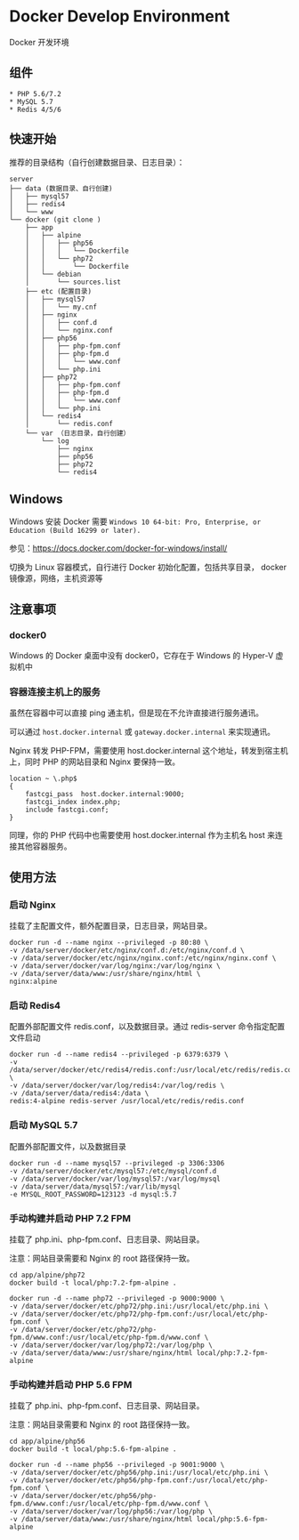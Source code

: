 # Docker Develop Environment 

Docker 开发环境 

## 组件

```
* PHP 5.6/7.2
* MySQL 5.7
* Redis 4/5/6
```

## 快速开始

推荐的目录结构（自行创建数据目录、日志目录）：

```
server
├── data (数据目录、自行创建)
│   ├── mysql57
│   ├── redis4
│   └── www  
└── docker (git clone )
    ├── app
    │   ├── alpine
    │   │   ├── php56
    │   │   │   └── Dockerfile
    │   │   └── php72
    │   │       └── Dockerfile
    │   └── debian
    │       └── sources.list
    ├── etc (配置目录)
    │   ├── mysql57
    │   │   └── my.cnf
    │   ├── nginx
    │   │   ├── conf.d
    │   │   └── nginx.conf
    │   ├── php56
    │   │   ├── php-fpm.conf
    │   │   ├── php-fpm.d
    │   │   │   └── www.conf
    │   │   └── php.ini
    │   ├── php72
    │   │   ├── php-fpm.conf
    │   │   ├── php-fpm.d
    │   │   │   └── www.conf
    │   │   └── php.ini
    │   └── redis4
    │       └── redis.conf
    └── var （日志目录，自行创建）
        └── log
            ├── nginx
            ├── php56
            ├── php72
            └── redis4
```

## Windows 

Windows 安装 Docker 需要 `Windows 10 64-bit: Pro, Enterprise, or Education (Build 16299 or later).`

参见：https://docs.docker.com/docker-for-windows/install/

切换为 Linux 容器模式，自行进行 Docker 初始化配置，包括共享目录， docker 镜像源，网络，主机资源等

## 注意事项

### docker0

Windows 的 Docker 桌面中没有 docker0，它存在于 Windows 的 Hyper-V 虚拟机中

### 容器连接主机上的服务

虽然在容器中可以直接 ping 通主机，但是现在不允许直接进行服务通讯。

可以通过 `host.docker.internal` 或 `gateway.docker.internal` 来实现通讯。

Nginx 转发 PHP-FPM，需要使用 host.docker.internal 这个地址，转发到宿主机上，同时 PHP 的网站目录和 Nginx 要保持一致。

```
location ~ \.php$
{
    fastcgi_pass  host.docker.internal:9000;
    fastcgi_index index.php;
    include fastcgi.conf;
}
```

同理，你的 PHP 代码中也需要使用 host.docker.internal 作为主机名 host 来连接其他容器服务。

## 使用方法

### 启动 Nginx

挂载了主配置文件，额外配置目录，日志目录，网站目录。

```
docker run -d --name nginx --privileged -p 80:80 \
-v /data/server/docker/etc/nginx/conf.d:/etc/nginx/conf.d \
-v /data/server/docker/etc/nginx/nginx.conf:/etc/nginx/nginx.conf \
-v /data/server/docker/var/log/nginx:/var/log/nginx \
-v /data/server/data/www:/usr/share/nginx/html \
nginx:alpine
```

### 启动 Redis4

配置外部配置文件 redis.conf，以及数据目录。通过 redis-server 命令指定配置文件启动

```
docker run -d --name redis4 --privileged -p 6379:6379 \
-v /data/server/docker/etc/redis4/redis.conf:/usr/local/etc/redis/redis.conf \
-v /data/server/docker/var/log/redis4:/var/log/redis \
-v /data/server/data/redis4:/data \
redis:4-alpine redis-server /usr/local/etc/redis/redis.conf
```

### 启动 MySQL 5.7

配置外部配置文件，以及数据目录

```
docker run -d --name mysql57 --privileged -p 3306:3306 
-v /data/server/docker/etc/mysql57:/etc/mysql/conf.d 
-v /data/server/docker/var/log/mysql57:/var/log/mysql 
-v /data/server/data/mysql57:/var/lib/mysql 
-e MYSQL_ROOT_PASSWORD=123123 -d mysql:5.7
```

### 手动构建并启动 PHP 7.2 FPM

挂载了 php.ini、php-fpm.conf、日志目录、网站目录。

注意：网站目录需要和 Nginx 的 root 路径保持一致。

```
cd app/alpine/php72
docker build -t local/php:7.2-fpm-alpine .

docker run -d --name php72 --privileged -p 9000:9000 \
-v /data/server/docker/etc/php72/php.ini:/usr/local/etc/php.ini \
-v /data/server/docker/etc/php72/php-fpm.conf:/usr/local/etc/php-fpm.conf \
-v /data/server/docker/etc/php72/php-fpm.d/www.conf:/usr/local/etc/php-fpm.d/www.conf \
-v /data/server/docker/var/log/php72:/var/log/php \
-v /data/server/data/www:/usr/share/nginx/html local/php:7.2-fpm-alpine
```

### 手动构建并启动 PHP 5.6 FPM

挂载了 php.ini、php-fpm.conf、日志目录、网站目录。

注意：网站目录需要和 Nginx 的 root 路径保持一致。

```
cd app/alpine/php56
docker build -t local/php:5.6-fpm-alpine .

docker run -d --name php56 --privileged -p 9001:9000 \
-v /data/server/docker/etc/php56/php.ini:/usr/local/etc/php.ini \
-v /data/server/docker/etc/php56/php-fpm.conf:/usr/local/etc/php-fpm.conf \
-v /data/server/docker/etc/php56/php-fpm.d/www.conf:/usr/local/etc/php-fpm.d/www.conf \
-v /data/server/docker/var/log/php56:/var/log/php \
-v /data/server/data/www:/usr/share/nginx/html local/php:5.6-fpm-alpine
```
